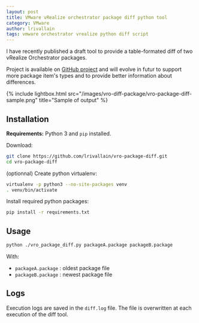 ```yaml
---
layout: post
title: VMware vRealize orchestrator package diff python tool
category: VMware
author: lrivallain
tags: vmware orchestrator vrealize python diff script
---
```


I have recently published a draft tool to provide a table-formated diff of two vRealize Orchestrator packages.

Project is available on [GitHub project](https://github.com/lrivallain/vro-package-diff/) and will evolve in futur to support more package item's types and to provide better information about differences.

{% include lightbox.html src="/images/vro-diff-package/vro-package-diff-sample.png" title="Sample of output" %}

## Installation

**Requirements:** Python 3 and `pip` installed.

Download:
```bash
git clone https://github.com/lrivallain/vro-package-diff.git
cd vro-package-diff
```

 (optionnal) Create python virtualenv:
```bash
virtualenv -p python3 --no-site-packages venv
. venv/bin/activate
```

Install required python packages:
```bash
pip install -r requirements.txt
```

## Usage

```bash
python ./vro_package_diff.py packageA.package packageB.package
```
With:
* `packageA.package` : oldest package file
* `packageB.package` : newest package file

## Logs

Execution logs are saved in the `diff.log` file. The file is overwritten at each execution of the diff tool.
